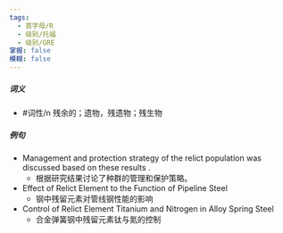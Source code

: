 ```yaml
---
tags:
  - 首字母/R
  - 级别/托福
  - 级别/GRE
掌握: false
模糊: false
---
```

##### 词义
- #词性/n  残余的；遗物，残遗物；残生物
##### 例句
- Management and protection strategy of the relict population was discussed based on these results .
	- 根据研究结果讨论了种群的管理和保护策略。
- Effect of Relict Element to the Function of Pipeline Steel
	- 钢中残留元素对管线钢性能的影响
- Control of Relict Element Titanium and Nitrogen in Alloy Spring Steel
	- 合金弹簧钢中残留元素钛与氮的控制
